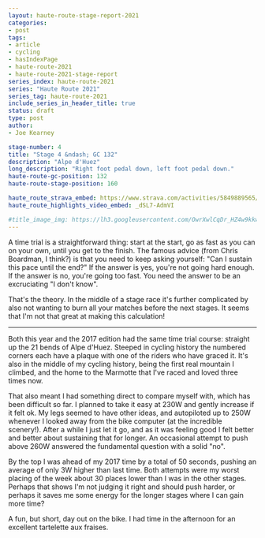 ```yaml
---
layout: haute-route-stage-report-2021
categories:
- post
tags:
- article
- cycling
- hasIndexPage
- haute-route-2021
- haute-route-2021-stage-report
series_index: haute-route-2021
series: "Haute Route 2021"
series_tag: haute-route-2021
include_series_in_header_title: true
status: draft
type: post
author:
- Joe Kearney

stage-number: 4
title: "Stage 4 &ndash; GC 132"
description: "Alpe d'Huez"
long_description: "Right foot pedal down, left foot pedal down."
haute-route-gc-position: 132
haute-route-stage-position: 160

haute_route_strava_embed: https://www.strava.com/activities/5849889565/embed/b1fa5dc9de9de2125a7046e815de73ef5f7731ba
haute_route_highlights_video_embed: _dSL7-AdmVI

#title_image_img: https://lh3.googleusercontent.com/OwrXwlCqDr_HZ4w9kkw6RF0tiRyChtNTL_z1ESwAVF11m9n6VQGi6-wn054tPEcx0XSmD3EDXcT8Wo1ZWBXZcJSOTGzI7Ut2C4-vPuwR2oWRAish0JsxNDQvRnHWw8kM1yfnD13pjz8=w960-h540
---
```


A time trial is a straightforward thing: start at the start, go as fast as you can on your own, until you get to the finish. The famous advice (from Chris Boardman, I think?) is that you need to keep asking yourself: "Can I sustain this pace until the end?" If the answer is yes, you're not going hard enough. If the answer is no, you're going too fast. You need the answer to be an excruciating "I don't know".

That's the theory. In the middle of a stage race it's further complicated by also not wanting to burn all your matches before the next stages. It seems that I'm not that great at making this calculation!

***

Both this year and the 2017 edition had the same time trial course: straight up the 21 bends of Alpe d'Huez. Steeped in cycling history the numbered corners each have a plaque with one of the riders who have graced it. It's also in the middle of my cycling history, being the first real mountain I climbed, and the home to the Marmotte that I've raced and loved three times now.

That also meant I had something direct to compare myself with, which has been difficult so far. I planned to take it easy at 230W and gently increase if it felt ok. My legs seemed to have other ideas, and autopiloted up to 250W whenever I looked away from the bike computer (at the incredible scenery!). After a while I just let it go, and as it was feeling good I felt better and better about sustaining that for longer. An occasional attempt to push above 260W answered the fundamental question with a solid "no".

By the top I was ahead of my 2017 time by a total of 50 seconds, pushing an average of only 3W higher than last time. Both attempts were my worst placing of the week about 30 places lower than I was in the other stages. Perhaps that shows I'm not judging it right and should push harder, or perhaps it saves me some energy for the longer stages where I can gain more time?

A fun, but short, day out on the bike. I had time in the afternoon for an excellent tartelette aux fraises.
